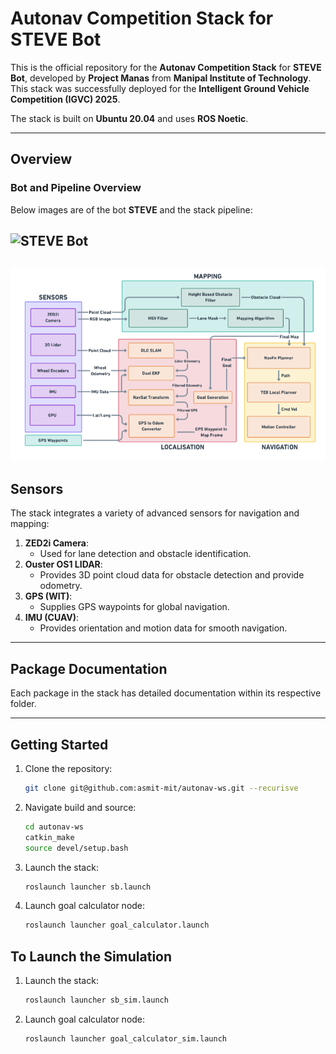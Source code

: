 # Autonav Competition Stack for STEVE Bot

This is the official repository for the **Autonav Competition Stack** for **STEVE Bot**, developed by **Project Manas** from **Manipal Institute of Technology**. This stack was successfully deployed for the **Intelligent Ground Vehicle Competition (IGVC) 2025**.

The stack is built on **Ubuntu 20.04** and uses **ROS Noetic**.

---

## Overview

### Bot and Pipeline Overview

Below images are of the bot **STEVE** and the stack pipeline:

## ![STEVE Bot](images/steve.jpg)

## ![Stack Pipeline](images/pipeline.png)

## Sensors

The stack integrates a variety of advanced sensors for navigation and mapping:

1. **ZED2i Camera**:
   - Used for lane detection and obstacle identification.
2. **Ouster OS1 LIDAR**:
   - Provides 3D point cloud data for obstacle detection and provide odometry.
3. **GPS (WIT)**:
   - Supplies GPS waypoints for global navigation.
4. **IMU (CUAV)**:
   - Provides orientation and motion data for smooth navigation.

---

## Package Documentation

Each package in the stack has detailed documentation within its respective folder.

---

## Getting Started

1. Clone the repository:
   ```bash
   git clone git@github.com:asmit-mit/autonav-ws.git --recurisve
   ```
2. Navigate build and source:
   ```bash
   cd autonav-ws
   catkin_make
   source devel/setup.bash
   ```
3. Launch the stack:
   ```bash
   roslaunch launcher sb.launch
   ```
4. Launch goal calculator node:
   ```bash
   roslaunch launcher goal_calculator.launch
   ```

## To Launch the Simulation

1. Launch the stack:
   ```bash
   roslaunch launcher sb_sim.launch
   ```
2. Launch goal calculator node:
   ```bash
   roslaunch launcher goal_calculator_sim.launch
   ```
